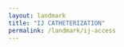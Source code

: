 ```yaml
---
layout: landmark
title: "IJ CATHETERIZATION"
permalink: /landmark/ij-access
---
```


<!-- Replace this with article content for IJ CATHETERIZATION -->


